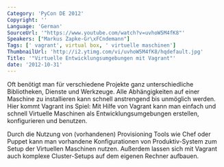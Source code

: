 ```yaml
---
Category: 'PyCon DE 2012'
Copyright: ''
Language: 'German'
SourceUrl: '"https://www.youtube.com/watch?v=uvhoW5M4fK8"'
Speakers: ["Markus Zapke-Gr\xFCndemann"]
Tags: [' vagrant', virtual box, ' virtuelle maschinen']
ThumbnailUrl: 'http://i2.ytimg.com/vi/uvhoW5M4fK8/hqdefault.jpg'
Title: '"Virtuelle Entwicklungsumgebungen mit Vagrant"'
date: '2012-10-31'
---
```

Oft benötigt man für verschiedene Projekte ganz unterschiedliche Bibliotheken,
Dienste und Werkzeuge. Alle Abhängigkeiten auf einer Maschine zu installieren
kann schnell anstrengend bis unmöglich werden. Hier kommt Vagrant ins Spiel:
Mit Hilfe von Vagrant kann man einfach und schnell Virtuelle Maschinen als
Entwicklungsumgebungen erstellen, konfigurieren und benutzen.

Durch die Nutzung von (vorhandenen) Provisioning Tools wie Chef oder Puppet
kann man vorhandene Konfigurationen von Produktiv-System zum Setup der
Virtuellen Maschinen nutzen. Außerdem lassen sich mit Vagrant auch komplexe
Cluster-Setups auf dem eigenen Rechner aufbauen.

